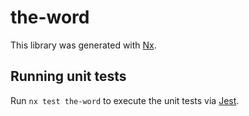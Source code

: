 # the-word

This library was generated with [Nx](https://nx.dev).

## Running unit tests

Run `nx test the-word` to execute the unit tests via [Jest](https://jestjs.io).
